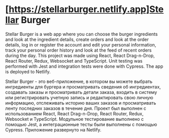 # [https://stellarburger.netlify.app]Stellar Burger

Stellar Burger is a web app where you can choose the burger ingredients and look at the ingredient details, 
create orders and look at the order details, log in or register the account and edit your personal information, 
track your personal order history and look at the feed of recent orders during the day.
This project was made using React, React Drag-n-Drop, React Router, Redux, Websocket and TypeScript.
Unit testing was performed with Jest and integration tests were done with Cypress.
The app is deployed to Netlify.

Stellar Burger - это веб-приложение, в котором вы можете выбрать ингредиенты для бургера и просматривать сведения об ингредиентах,
создавать заказы и просматривать детали заказа, входить в систему или регистрировать учетную запись и редактировать свою личную информацию,
отслеживать историю ваших заказов и просматривать ленту последних заказов в течение дня.
Проект был выполнен с использованием React, React Drag-n-Drop, React Router, Redux, Websocket и TypeScript.
Модульное тестирование выполнено с помощью Jest, а интеграционные тесты были выполнены с помощью Cypress.
Приложение развернуто на Netlify.
